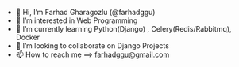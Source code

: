 - 👋 Hi, I’m Farhad Gharagozlu (@farhadggu)
- 👀 I’m interested in Web Programming
- 🌱 I’m currently learning Python(Django) , Celery(Redis/Rabbitmq), Docker
- 💞️ I’m looking to collaborate on Django Projects
- 📫 How to reach me ==> farhadggu@gmail.com
